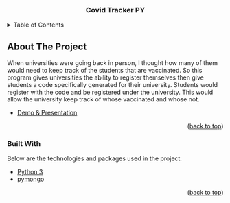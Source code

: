 <div id="top"></div>

<br />
<div align="center">
  <h3 align="center">Covid Tracker PY</h3>
</div>

<!-- TABLE OF CONTENTS -->
<details>
  <summary>Table of Contents</summary>
  <ol>
    <li>
      <a href="#about-the-project">About The Project</a>
      <ul>
        <li><a href="#built-with">Built With</a></li>
      </ul>
    </li>
  </ol>
</details>



<!-- ABOUT THE PROJECT -->
## About The Project

When universities were going back in person, I thought how many of them would need to keep track of the students that are vaccinated. So this program gives universities the ability to register themselves then give students a code specifically generated for their university. Students would register with the code and be registered under the university. This would allow the university keep track of whose vaccinated and whose not.

 * [Demo & Presentation](https://youtu.be/u-M9L-bXfmE)

<p align="right">(<a href="#top">back to top</a>)</p>

<!-- Built With -->
### Built With

Below are the technologies and packages used in the project. 

* [Python 3](https://www.python.org/)
* [pymongo](https://pymongo.readthedocs.io/en/stable/)

<p align="right">(<a href="#top">back to top</a>)</p>
